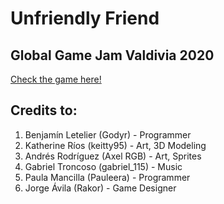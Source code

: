 # Unfriendly Friend
## Global Game Jam Valdivia 2020

[Check the game here!](https://globalgamejam.org/2020/games/unfriendly-friend-0)

## Credits to:
1. Benjamín Letelier (Godyr) - Programmer
2. Katherine Ríos (keitty95) - Art, 3D Modeling
3. Andrés Rodríguez (Axel RGB) - Art, Sprites
4. Gabriel Troncoso (gabriel_115)  - Music
5. Paula Mancilla (Pauleera) - Programmer
6. Jorge Ávila (Rakor)  - Game Designer 
